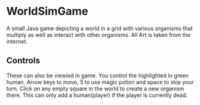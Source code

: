 # WorldSimGame
A small Java game depicting a world in a grid with various organisms that multiply as well as interact with other organisms. All Art is taken from the internet.

## Controls
These can also be viewied in game. You control the highlighted in green human. Arrow keys to move, 5 to use magic potion and space to skip your turn. Click on any empty square in the world to create a new organism there. This can only add a human(player) if the player is currently dead.
